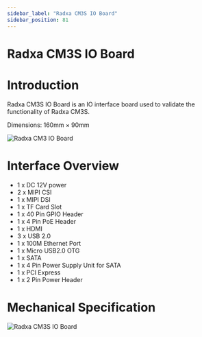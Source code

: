```yaml
---
sidebar_label: "Radxa CM3S IO Board"
sidebar_position: 81
---
```


# Radxa CM3S IO Board

# Introduction

Radxa CM3S IO Board is an IO interface board used to validate the functionality of Radxa CM3S.

Dimensions: 160mm × 90mm

![Radxa CM3 IO Board](/img/accessories/cm3s-io-board/cm3s-io-board-01.webp)

# Interface Overview

- 1 x DC 12V power
- 2 x MIPI CSI
- 1 x MIPI DSI
- 1 x TF Card Slot
- 1 x 40 Pin GPIO Header
- 1 x 4 Pin PoE Header
- 1 x HDMI
- 3 x USB 2.0
- 1 x 100M Ethernet Port
- 1 x Micro USB2.0 OTG
- 1 x SATA
- 1 x 4 Pin Power Supply Unit for SATA
- 1 x PCI Express
- 1 x 2 Pin Power Header

# Mechanical Specification

![Radxa CM3S IO Board](/img/accessories/cm3s-io-board/cm3s-io-board-02.webp)
